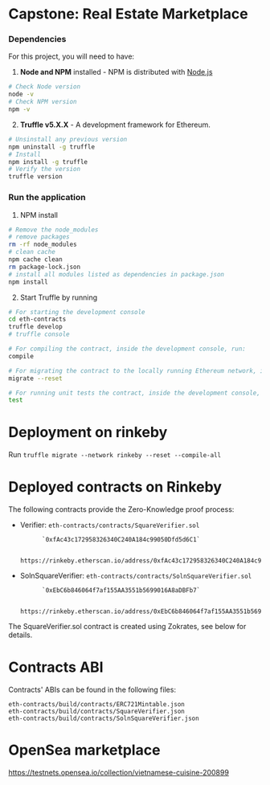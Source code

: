 # Capstone: Real Estate Marketplace

### Dependencies
For this project, you will need to have:
1. **Node and NPM** installed - NPM is distributed with [Node.js](https://www.npmjs.com/get-npm)
```bash
# Check Node version
node -v
# Check NPM version
npm -v
```


2. **Truffle v5.X.X** - A development framework for Ethereum. 
```bash
# Unsinstall any previous version
npm uninstall -g truffle
# Install
npm install -g truffle
# Verify the version
truffle version
```


### Run the application
1. NPM install
```bash
# Remove the node_modules  
# remove packages
rm -rf node_modules
# clean cache
npm cache clean
rm package-lock.json
# install all modules listed as dependencies in package.json
npm install
```

2. Start Truffle by running
```bash
# For starting the development console
cd eth-contracts
truffle develop
# truffle console

# For compiling the contract, inside the development console, run:
compile

# For migrating the contract to the locally running Ethereum network, inside the development console
migrate --reset

# For running unit tests the contract, inside the development console, run:
test
```

# Deployment on rinkeby

Run `truffle migrate --network rinkeby --reset --compile-all`

# Deployed contracts on Rinkeby

The following contracts provide the Zero-Knowledge proof process:

* Verifier: `eth-contracts/contracts/SquareVerifier.sol`

            `0xfAc43c172958326340C240A184c99050Dfd5d6C1`

             https://rinkeby.etherscan.io/address/0xfAc43c172958326340C240A184c99050Dfd5d6C1

* SolnSquareVerifier: `eth-contracts/contracts/SolnSquareVerifier.sol`

            `0xEbC6b846064f7af155AA3551b5699016A8aDBFb7`

            https://rinkeby.etherscan.io/address/0xEbC6b846064f7af155AA3551b5699016A8aDBFb7

The SquareVerifier.sol contract is created using Zokrates, see below for details.

# Contracts ABI

Contracts' ABIs can be found in the following files:
```
eth-contracts/build/contracts/ERC721Mintable.json
eth-contracts/build/contracts/SquareVerifier.json
eth-contracts/build/contracts/SolnSquareVerifier.json
```
# OpenSea marketplace
https://testnets.opensea.io/collection/vietnamese-cuisine-200899